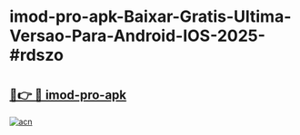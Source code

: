 # imod-pro-apk-Baixar-Gratis-Ultima-Versao-Para-Android-IOS-2025-#rdszo

# <h2><a href="https://ainizakaria.my?title=imod-pro-apk&ref=22M">🔗👉 🔴 imod-pro-apk</a></h2>

[![acn](https://github.com/user-attachments/assets/0f9c940e-d8b0-45ae-aac7-cd30a18b3e1c)](https://ainizakaria.my?title=imod-pro-apk&ref=22M)

